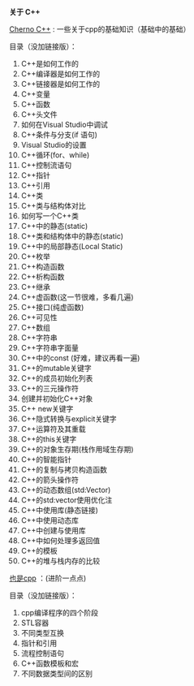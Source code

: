 **关于 C++**

[Cherno C++](Cherno_C++.md) : 一些关于cpp的基础知识（基础中的基础）

目录（没加链接版）：

1. C++是如何工作的
2. C++编译器是如何工作的
3. C++链接器是如何工作的
4. C++变量
5. C++函数
6.  C++头文件
7.  如何在Visual Studio中调试
8.  C++条件与分支(if 语句)
9.  Visual Studio的设置
10. C++循环(for、while)
11. C++控制流语句
12. C++指针
13. C++引用
14. C++类
15. C++类与结构体对比
16. 如何写一个C++类
17. C++中的静态(static)
18. C++类和结构体中的静态(static)
19. C++中的局部静态(Local Static)
20. C++枚举
21. C++构造函数
22. C++析构函数
23. C++继承
24. C++虚函数(这一节很难，多看几遍)
25. C++接口(纯虚函数)
26. C++可见性
27. C++数组
28. C++字符串
29. C++字符串字面量
30. C++中的const (好难，建议再看一遍)
31. C++的mutable关键字
32. C++的成员初始化列表
33. C++的三元操作符
34. 创建并初始化C++对象
35. C++ new关键字
36. C++隐式转换与explicit关键字
37. C++运算符及其重载
38. C++的this关键字
39. C++的对象生存期(栈作用域生存期)
40. C++的智能指针
41. C++的复制与拷贝构造函数
42. C++的箭头操作符
43. C++的动态数组(std:Vector)
44. C++的std:vector使用优化注
45. C++中使用库(静态链接)
46. C++中使用动态库
47. C++中创建与使用库
48. C++中如何处理多返回值
49. C++的模板
50. C++的堆与栈内存的比较


[也是cpp](Cpp.md) ：(进阶一点点)

目录（没加链接版）：

1. cpp编译程序的四个阶段
2. STL容器
3. 不同类型互换
4. 指针和引用
5. 流程控制语句
6. C++函数模板和宏
7. 不同数据类型间的区别
